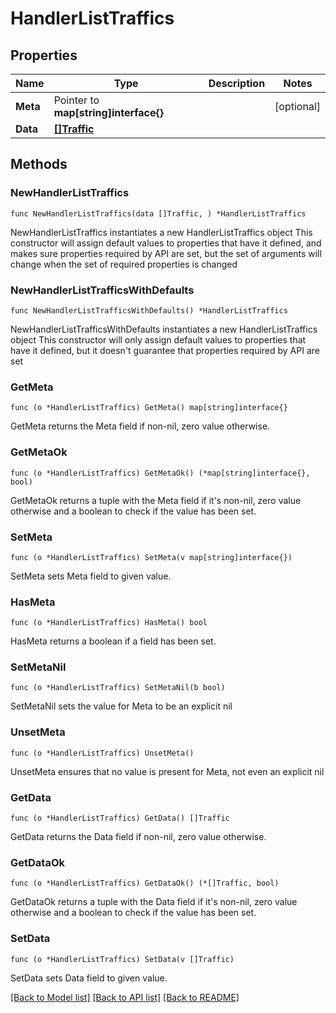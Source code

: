 # HandlerListTraffics

## Properties

Name | Type | Description | Notes
------------ | ------------- | ------------- | -------------
**Meta** | Pointer to **map[string]interface{}** |  | [optional] 
**Data** | [**[]Traffic**](Traffic.md) |  | 

## Methods

### NewHandlerListTraffics

`func NewHandlerListTraffics(data []Traffic, ) *HandlerListTraffics`

NewHandlerListTraffics instantiates a new HandlerListTraffics object
This constructor will assign default values to properties that have it defined,
and makes sure properties required by API are set, but the set of arguments
will change when the set of required properties is changed

### NewHandlerListTrafficsWithDefaults

`func NewHandlerListTrafficsWithDefaults() *HandlerListTraffics`

NewHandlerListTrafficsWithDefaults instantiates a new HandlerListTraffics object
This constructor will only assign default values to properties that have it defined,
but it doesn't guarantee that properties required by API are set

### GetMeta

`func (o *HandlerListTraffics) GetMeta() map[string]interface{}`

GetMeta returns the Meta field if non-nil, zero value otherwise.

### GetMetaOk

`func (o *HandlerListTraffics) GetMetaOk() (*map[string]interface{}, bool)`

GetMetaOk returns a tuple with the Meta field if it's non-nil, zero value otherwise
and a boolean to check if the value has been set.

### SetMeta

`func (o *HandlerListTraffics) SetMeta(v map[string]interface{})`

SetMeta sets Meta field to given value.

### HasMeta

`func (o *HandlerListTraffics) HasMeta() bool`

HasMeta returns a boolean if a field has been set.

### SetMetaNil

`func (o *HandlerListTraffics) SetMetaNil(b bool)`

 SetMetaNil sets the value for Meta to be an explicit nil

### UnsetMeta
`func (o *HandlerListTraffics) UnsetMeta()`

UnsetMeta ensures that no value is present for Meta, not even an explicit nil
### GetData

`func (o *HandlerListTraffics) GetData() []Traffic`

GetData returns the Data field if non-nil, zero value otherwise.

### GetDataOk

`func (o *HandlerListTraffics) GetDataOk() (*[]Traffic, bool)`

GetDataOk returns a tuple with the Data field if it's non-nil, zero value otherwise
and a boolean to check if the value has been set.

### SetData

`func (o *HandlerListTraffics) SetData(v []Traffic)`

SetData sets Data field to given value.



[[Back to Model list]](../README.md#documentation-for-models) [[Back to API list]](../README.md#documentation-for-api-endpoints) [[Back to README]](../README.md)


